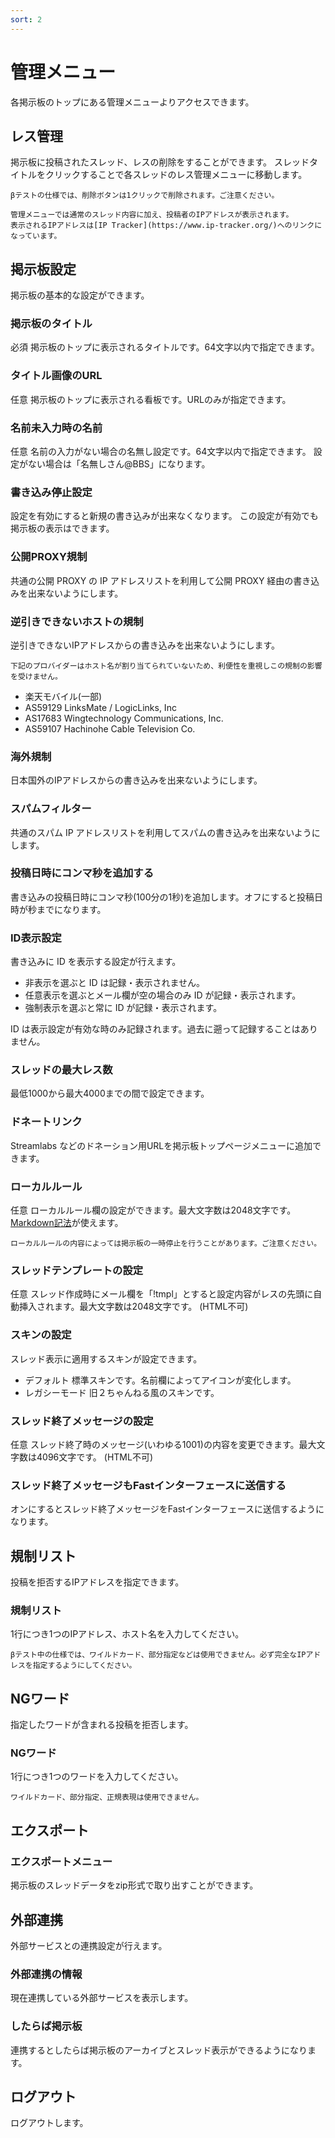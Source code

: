 ```yaml
---
sort: 2
---
```


# 管理メニュー

各掲示板のトップにある管理メニューよりアクセスできます。

## レス管理

掲示板に投稿されたスレッド、レスの削除をすることができます。
スレッドタイトルをクリックすることで各スレッドのレス管理メニューに移動します。

```warning
βテストの仕様では、削除ボタンは1クリックで削除されます。ご注意ください。
```

```tip
管理メニューでは通常のスレッド内容に加え、投稿者のIPアドレスが表示されます。
表示されるIPアドレスは[IP Tracker](https://www.ip-tracker.org/)へのリンクになっています。
```

## 掲示板設定

掲示板の基本的な設定ができます。

### 掲示板のタイトル

必須 掲示板のトップに表示されるタイトルです。64文字以内で指定できます。

### タイトル画像のURL

任意 掲示板のトップに表示される看板です。URLのみが指定できます。

### 名前未入力時の名前

任意 名前の入力がない場合の名無し設定です。64文字以内で指定できます。
設定がない場合は「名無しさん@BBS」になります。

### 書き込み停止設定

設定を有効にすると新規の書き込みが出来なくなります。
この設定が有効でも掲示板の表示はできます。

### 公開PROXY規制

共通の公開 PROXY の IP アドレスリストを利用して公開 PROXY 経由の書き込みを出来ないようにします。

### 逆引きできないホストの規制

逆引きできないIPアドレスからの書き込みを出来ないようにします。

```tip
下記のプロバイダーはホスト名が割り当てられていないため、利便性を重視しこの規制の影響を受けません。
```
- 楽天モバイル(一部)
- AS59129 LinksMate / LogicLinks, Inc
- AS17683 Wingtechnology Communications, Inc.
- AS59107 Hachinohe Cable Television Co.

### 海外規制

日本国外のIPアドレスからの書き込みを出来ないようにします。

### スパムフィルター

共通のスパム IP アドレスリストを利用してスパムの書き込みを出来ないようにします。

### 投稿日時にコンマ秒を追加する

書き込みの投稿日時にコンマ秒(100分の1秒)を追加します。オフにすると投稿日時が秒までになります。

### ID表示設定

書き込みに ID を表示する設定が行えます。
 - 非表示を選ぶと ID は記録・表示されません。
 - 任意表示を選ぶとメール欄が空の場合のみ ID が記録・表示されます。
 - 強制表示を選ぶと常に ID が記録・表示されます。

ID は表示設定が有効な時のみ記録されます。過去に遡って記録することはありません。

### スレッドの最大レス数

最低1000から最大4000までの間で設定できます。

### ドネートリンク

Streamlabs などのドネーション用URLを掲示板トップページメニューに追加できます。

### ローカルルール

任意 ローカルルール欄の設定ができます。最大文字数は2048文字です。
[Markdown記法](https://qiita.com/Qiita/items/c686397e4a0f4f11683d)が使えます。

```warning
ローカルルールの内容によっては掲示板の一時停止を行うことがあります。ご注意ください。
```

### スレッドテンプレートの設定

任意 スレッド作成時にメール欄を「!tmpl」とすると設定内容がレスの先頭に自動挿入されます。最大文字数は2048文字です。 (HTML不可)

### スキンの設定

 スレッド表示に適用するスキンが設定できます。

 - デフォルト 標準スキンです。名前欄によってアイコンが変化します。
 - レガシーモード 旧２ちゃんねる風のスキンです。

### スレッド終了メッセージの設定

任意 スレッド終了時のメッセージ(いわゆる1001)の内容を変更できます。最大文字数は4096文字です。 (HTML不可)

### スレッド終了メッセージもFastインターフェースに送信する

オンにするとスレッド終了メッセージをFastインターフェースに送信するようになります。

## 規制リスト

投稿を拒否するIPアドレスを指定できます。

### 規制リスト

1行につき1つのIPアドレス、ホスト名を入力してください。

```warning
βテスト中の仕様では、ワイルドカード、部分指定などは使用できません。必ず完全なIPアドレスを指定するようにしてください。
```

## NGワード

指定したワードが含まれる投稿を拒否します。

### NGワード

1行につき1つのワードを入力してください。

```warning
ワイルドカード、部分指定、正規表現は使用できません。
```

## エクスポート

### エクスポートメニュー

掲示板のスレッドデータをzip形式で取り出すことができます。

## 外部連携

外部サービスとの連携設定が行えます。

### 外部連携の情報

現在連携している外部サービスを表示します。

### したらば掲示板

連携するとしたらば掲示板のアーカイブとスレッド表示ができるようになります。

## ログアウト

ログアウトします。
